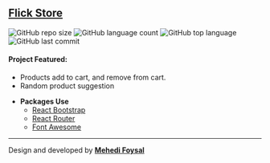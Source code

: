 ## [Flick Store](https://flick-store.netlify.app/)

![GitHub repo size](https://img.shields.io/github/repo-size/MF-React-Projects/Flick-Store?style=plastic)
![GitHub language count](https://img.shields.io/github/languages/count/MF-React-Projects/Flick-Store?style=plastic)
![GitHub top language](https://img.shields.io/github/languages/top/MF-React-Projects/Flick-Store?style=plastic)
![GitHub last commit](https://img.shields.io/github/last-commit/MF-React-Projects/Flick-Store?color=red&style=plastic)

#### Project Featured:

- Products add to cart, and remove from cart.
- Random product suggestion

* **Packages Use**
    * [React Bootstrap](https://react-bootstrap.github.io/)
    * [React Router](https://reactrouter.com/)
    * [Font Awesome](https://fontawesome.com/v5/docs/web/use-with/react)

---
Design and developed by **[Mehedi Foysal](https://github.com/mehedifoysal)**
